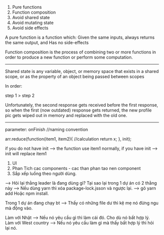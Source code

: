 <!-- function -->
1. Pure functions
2. Function composition
3. Avoid shared state
4. Avoid mutating state
5. Avoid side effects

A pure function is a function which:
Given the same inputs, always returns the same output, and
Has no side-effects

Function composition is the process of combining two or more functions in order to produce a new function or perform some computation. 

----
Shared state is any variable, object, or memory space that exists in a shared scope, or as the property of an object being passed between scopes

In order:

step 1 > step 2

Unfortunately, the second response gets received before the first response, so when the first (now outdated) response gets returned, the new profile pic gets wiped out in memory and replaced with the old one.

-----

<!-- Some popular definition -->
parameter: onFinish  //naming convention



arr.reduce(function(item1, item2){
  //calculation
  return x;
}, init);

if you do not have init --> the function use item1 normally, 
if you have init --> init will replace item1




<!-- PJ -->

1. UI
2. Phan Tich cac components - cac than phan tao nen component
3. Sắp xếp luồng theo người dùng.

<!-- Vừa có yarn.log (yarn) vừa có package-lock.json(npm) -->

--> Hỏi lại thằng leader là đang dùng gì? Tại sao lại trong 1 dự án có 2 thằng này
--> Nếu dùng yarn thì xóa package-lock.jsson và ngược lại.
--> gõ yarn add Hoặc npm install.


<!--  -->

Trong 1 dự án đang chạy bt --> Thấy có những file dư thì kệ mẹ nó đừng ngu mà động vào.

Làm với Nhật --> Nếu nó yêu cầu gì thì làm cái đó. Cho dù nó bất hợp lý.
Làm với West country --> Nếu nó yêu cầu làm gì mà thấy bất hợp lý thì hỏi lại nó.